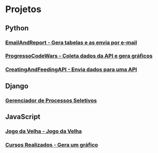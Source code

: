 # Projetos
## Python
### [EmailAndReport - Gera tabelas e as envia por e-mail](https://github.com/felipetega/EmailAndReport)
### [ProgressoCodeWars - Coleta dados da API e gera gráficos](https://github.com/felipetega/ProgessoCodeWars)
### [CreatingAndFeedingAPI - Envia dados para uma API](https://github.com/felipetega/CreatingAndFeedingAPI)
## Django
### [Gerenciador de Processos Seletivos](https://github.com/felipetega/GerenciadorDeProcessosSeletivos)
## JavaScript
### [Jogo da Velha - Jogo da Velha](https://github.com/felipetega/Jogo-Da-Velha)
### [Cursos Realizados - Gera um gráfico](https://github.com/felipetega/CursosRealizados-CHART.JS)
